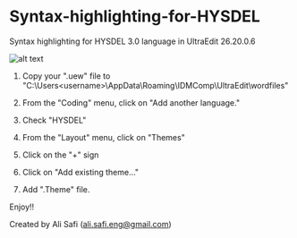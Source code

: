 # Syntax-highlighting-for-HYSDEL
Syntax highlighting for HYSDEL 3.0 language in UltraEdit 26.20.0.6

![alt text](https://github.com/A-Safi/Syntax-highlighting-for-HYSDEL/SyntaxPreview.jpg?raw=true)

1. Copy your ".uew" file to "C:\Users\<username>\AppData\Roaming\IDMComp\UltraEdit\wordfiles"

2. From the "Coding" menu, click on "Add another language."

3. Check "HYSDEL"

4. From the "Layout" menu, click on "Themes"

5. Click on the "+" sign

6. Click on "Add existing theme..."

7. Add ".Theme" file.

Enjoy!!


Created by Ali Safi (ali.safi.eng@gmail.com)
